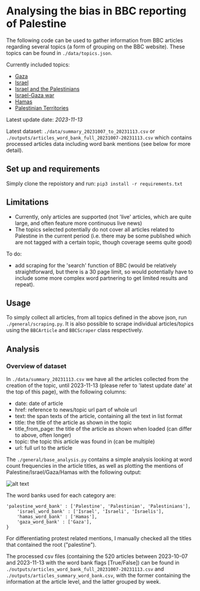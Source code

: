 # Analysing the bias in BBC reporting of Palestine
The following code can be used to gather information from BBC articles regarding several topics (a form of grouping on the BBC website). These topics can be found in ```./data/topics.json```. 

Currently included topics:
* [Gaza](https://www.bbc.com/news/topics/cgv64vq5z82t)
* [Israel](https://www.bbc.com/news/topics/c302m85q5ljt)
* [Israel and the Palestinians](https://www.bbc.com/news/topics/c207p54m4rqt)
* [Israel-Gaza war](https://www.bbc.com/news/topics/c2vdnvdg6xxt)
* [Hamas](https://www.bbc.com/news/topics/cnx753jen5zt)
* [Palestinian Territories](https://www.bbc.com/news/topics/cdl8n2eder8t)

Latest update date: *2023-11-13*

Latest dataset: ```./data/summary_20231007_to_20231113.csv``` or ```./outputs/articles_word_bank_full_20231007-20231113.csv``` which contains processed articles data including word bank mentions (see below for more detail).

## Set up and requirements
Simply clone the repoistory and run:
```pip3 install -r requirements.txt```

## Limitations

* Currently, only articles are supported (not 'live' articles, which are quite large, and often feature more continuous live news)
* The topics selected potentially do not cover all articles related to Palestine in the current period (i.e. there may be some published which are not tagged with a certain topic, though coverage seems quite good)

To do:
* add scraping for the 'search' function of BBC (would be relatively straightforward, but there is a 30 page limit, so would potentially have to include some more complex word partnering to get limited results and repeat).

## Usage

To simply collect all articles, from all topics defined in the above json, run  ```./general/scraping.py```. It is also possible to scrape individual articles/topics using the ```BBCArticle``` and ```BBCScraper``` class respectively.

## Analysis 

### Overview of dataset

In ```./data/summary_20231113.csv``` we have all the articles collected from the creation of the topic, until 2023-11-13 (please refer to 'latest update date' at the top of this page), with the following columns:
* date: date of article
* href: reference to news/topic url part of whole url
* text: the span texts of the article, containing all the text in list format
* title: the title of the article as shown in the topic
* title_from_page: the title of the article as shown when loaded (can differ to above, often longer)
* topic: the topic this article was found in (can be multiple)
* url: full url to the article

The ```./general/base_analysis.py``` contains a simple analysis looking at word count frequencies in the article titles, as well as plotting the mentions of Palestine/Israel/Gaza/Hamas with the following output:

![alt text](./outputs/word_bank_mentions_20231007_to_20231113.png)

The word banks used for each category are:
```
'palestine_word_bank' : ['Palestine', 'Palestinian', 'Palestinians'],
    'israel_word_bank' : ['Israel', 'Israeli', 'Israelis'],
    'hamas_word_bank' : ['Hamas'],
    'gaza_word_bank' : ['Gaza'],
}
```

For differentiating protest related mentions, I manually checked all the titles that contained the root ("palestine"). 

The processed csv files (containing the 520 articles between 2023-10-07 and 2023-11-13 with the word bank flags [True/False]) can be found in ```./outputs/articles_word_bank_full_20231007-20231113.csv``` and ```./outputs/articles_summary_word_bank.csv```, with the former containing the information at the article level, and the latter grouped by week.
